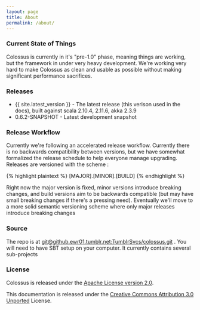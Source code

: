 ```yaml
---
layout: page
title: About
permalink: /about/
---
```


### Current State of Things

Colossus is currently in it's "pre-1.0" phase, meaning things are working, but
the framework in under very heavy development.  We're working very hard to make
Colossus as clean and usable as possible without making significant performance
sacrifices.



### Releases
* {{ site.latest_version }} - The latest release (this verison used in the docs), built against scala 2.10.4, 2.11.6, akka 2.3.9
* 0.6.2-SNAPSHOT - Latest development snapshot

### Release Workflow

Currently we're following an accelerated release workflow.  Currently there is
no backwards compatibility between versions, but we have somewhat formalized
the release schedule to help everyone manage upgrading.  Releases are versioned with the scheme :

{% highlight plaintext %}
[MAJOR].[MINOR].[BUILD]
{% endhighlight %}

Right now the major version is fixed, minor versions introduce breaking
changes, and build versions aim to be backwards compatible (but may have small
breaking changes if there's a pressing need).  Eventually we'll move to a more
solid semantic versioning scheme where only major releases introduce breaking
changes

### Source

The repo is at [git@github.ewr01.tumblr.net:TumblrSvcs/colossus.git](git@github.ewr01.tumblr.net:TumblrSvcs/colossus.git) . You will need to have SBT setup on your computer.  It currently contains several sub-projects


### License

Colossus is released under the [Apache License version 2.0](http://www.apache.org/licenses/LICENSE-2.0).

This documentation is released under the [Creative Commons Attribution 3.0 Unported](http://creativecommons.org/licenses/by/3.0/) License. 


